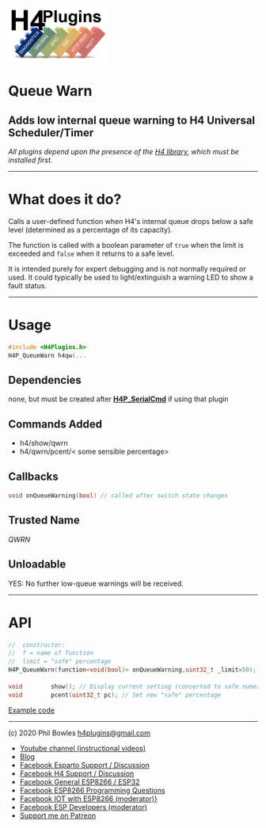 ![H4P Flyer](/assets/DiagLogo.jpg) 
# Queue Warn

## Adds low internal queue warning to H4 Universal Scheduler/Timer

*All plugins depend upon the presence of the [H4 library](https://github.com/philbowles/H4), which must be installed first.*

---
# What does it do?

Calls a user-defined function when H4's internal queue drops below a safe level (determined as a percentage of its capacity).

The function is called with a boolean parameter of `true` when the limit is exceeded and `false` when it returns to a safe level.

It is intended purely for expert debugging and is not normally required or used. It could typically be used to light/extinguish a warning LED to show a fault status.

---

# Usage

```cpp
#include <H4Plugins.h>
H4P_QueueWarn h4qw(...
```

## Dependencies

none, but must be created after [**H4P_SerialCmd**](h4sc.md) if using that plugin

## Commands Added

* h4/show/qwrn
* h4/qwrn/pcent/< some sensible percentage>

## Callbacks

```cpp
void onQueueWarning(bool) // called after switch state changes
```

## Trusted Name

*QWRN*

## Unloadable

YES:    No further low-queue warnings will be received.

---

# API

```cpp
//  constructor:
//  f = name of function
//  limit = "safe" percentage
H4P_QueueWarn(function<void(bool)> onQueueWarning,uint32_t _limit=50);

void        show(); // Display current setting (converted to safe numer of tasks)
void        pcent(uint32_t pc); // Set new "safe" percentage
```

[Example code](../examples/H4P_QueueWarn/H4P_QueueWarn.ino)

----
(c) 2020 Phil Bowles h4plugins@gmail.com

* [Youtube channel (instructional videos)](https://www.youtube.com/channel/UCYi-Ko76_3p9hBUtleZRY6g)
* [Blog](https://8266iot.blogspot.com)
* [Facebook Esparto Support / Discussion](https://www.facebook.com/groups/esparto8266/)
* [Facebook H4  Support / Discussion](https://www.facebook.com/groups/444344099599131/)
* [Facebook General ESP8266 / ESP32](https://www.facebook.com/groups/2125820374390340/)
* [Facebook ESP8266 Programming Questions](https://www.facebook.com/groups/esp8266questions/)
* [Facebook IOT with ESP8266 (moderator)}](https://www.facebook.com/groups/1591467384241011/)
* [Facebook ESP Developers (moderator)](https://www.facebook.com/groups/ESP8266/)
* [Support me on Patreon](https://patreon.com/esparto)
